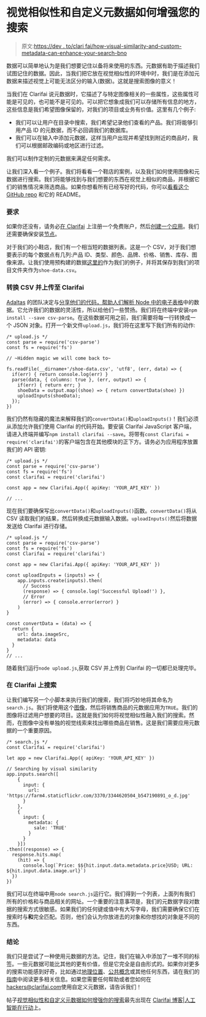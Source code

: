 # 视觉相似性和自定义元数据如何增强您的搜索

> 原文:[https://dev . to/clari fai/how-visual-similarity-and-custom-metadata-can-enhance-your-search-bno](https://dev.to/clarifai/how-visual-similarity-and-custom-metadata-can-enhance-your-search-bno)

数据可以简单地认为是我们想要记住以备将来使用的东西。元数据有助于描述我们试图记住的数据。因此，当我们把它放在视觉相似性的环境中时，我们是在添加元数据来描述视觉上可能无法区分的输入(数据)。这就是搜索图像的意义！

当我们在 Clarifai 说元数据时，它描述了与特定图像相关的一些属性，这些属性可能是可见的，也可能不是可见的。可以把它想象成我们可以存储所有信息的地方，这些信息是我们希望图像保留的，对我们的项目或业务有价值。这里有几个例子:

*   我们可以让用户在目录中搜索，我们希望记录他们查看的产品。我们将能够引用产品 ID 的元数据，而不必回调我们的数据库。
*   我们可以在输入中添加元数据，这样当用户出现并希望找到附近的商品时，我们可以根据邮政编码或地区进行过滤。

我们可以制作定制的元数据来满足任何需求。

让我们深入看一个例子。我们将看看一个鞋店的案例，以及我们如何使用图像和元数据进行搜索。我们将能够找到与我们想要的东西在视觉上相似的商品，并根据它们的销售情况来筛选商品。如果你想看所有已经写好的代码，你可以[看看这个 GitHub repo](https://github.com/maxcell/custom-metadata) 和它的 README。

### [](#requirements)**要求**

如果你还没有，请务必[在 Clarifai](https://clarifai.com/developer/account/signup) 上注册一个免费账户，然后[创建一个应用](https://clarifai.com/developer/account/applications)。我们还需要确保安装[节点](https://nodejs.org/en/download)。

对于我们的小鞋店，我们有一个相当短的数据列表。这是一个 CSV，对于我们想要表示的每个数据点有几列:产品 ID、类型、颜色、品牌、价格、销售、库存、图像来源。让我们使用预构建的数据[这里的](https://raw.githubusercontent.com/maxcell/custom-metadata/master/shoe-data.csv)作为我们的例子，并将其保存到我们的项目文件夹作为`shoe-data.csv`。

### [](#convert-csv-and-upload-to-clarifai)转换 CSV 并上传至 Clarifai

[Adaltas](http://www.adaltas.com/en/home/) 的团队决定与[分享他们的代码，帮助人们解析 Node 中的电子表格](http://csv.adaltas.com/)中的数据。它允许我们的数据的灵活性，所以给他们一些赞扬。我们将在终端中安装`npm install --save csv-parse`。在这些数据可用之前，我们需要将每一行转换成一个 JSON 对象。打开一个新文件`upload.js`，我们将在这里写下我们所有的动作:

```
/* upload.js */
const parse = require('csv-parse')
const fs = require('fs')

// ~Hidden magic we will come back to~

fs.readFile(__dirname+'/shoe-data.csv', 'utf8', (err, data) => {
  if(err) { return console.log(err) }
  parse(data, { columns: true }, (err, output) => { 
    if(err) { return err; }
    shoeData = output.map((shoe) => { return convertData(shoe) })
    uploadInputs(shoeData);
  });
}) 
```

我们仍然有隐藏的魔法来解释我们的`convertData()`和`uploadInputs()`！我们必须从添加允许我们使用 Clarifai 的代码开始。要安装 Clarifai JavaScript 客户端，请进入终端并编写`npm install clarifai --save`。将带有`const Clarifai = require('clarifai')`的客户端包含在其他模块的正下方。请务必为应用程序放置我们的 API 密钥:

```
/* upload.js */
const parse = require('csv-parse')
const fs = require('fs')
const clarifai = require('clarifai')

const app = new Clarifai.App({ apiKey: 'YOUR_API_KEY' })

// ... 
```

现在我们要确保写出`convertData()`和`uploadInputs()`函数。`convertData()`将从 CSV 读取我们的结果，然后转换成元数据输入数据。`uploadInputs()`然后将数据发送给 Clarifai 进行存储。

```
/* upload.js */
const parse = require('csv-parse')
const fs = require('fs')
const Clarifai = require('clarifai')

const app = new Clarifai.App({ apiKey: 'YOUR_API_KEY' })

const uploadInputs = (inputs) => {
    app.inputs.create(inputs).then(
      // Success
      (response) => { console.log('Successful Upload!') },
      // Error
      (error) => { console.error(error) }
    )
}

const convertData = (data) => {
  return {
    url: data.imageSrc,
    metadata: data
  }
}
// ... 
```

随着我们运行`node upload.js`,获取 CSV 并上传到 Clarifai 的一切都已处理完毕。

### [](#searching-on-clarifai)在 Clarifai 上搜索

让我们编写另一个小脚本来执行我们的搜索，我们将巧妙地将其命名为`search.js`。我们将使用这个[图像](https://farm4.staticflickr.com/3370/3344620504_b547190891_o_d.jpg)，然后将销售商品的元数据应用为`TRUE`。我们的图像将过滤用户想要的项目。这就是我们如何将视觉相似性融入我们的搜索。然而，在图像中没有单独的视觉线索来找出哪些商品在销售。这是我们需要应用元数据的一个重要原因。

```
/* search.js */
const Clarifai = require('clarifai')

let app = new Clarifai.App({ apiKey: 'YOUR_API_KEY' })

// Searching by visual similarity
app.inputs.search([
    {
      input: {
        url: 'https://farm4.staticflickr.com/3370/3344620504_b547190891_o_d.jpg'
      }
    },
    {
      input: {
        metadata: {
          sale: 'TRUE'
        }
      }
    }])
.then((response) => {
  response.hits.map(
    (hit) => {
      console.log(`Price: $${hit.input.data.metadata.price}USD; URL: ${hit.input.data.image.url}`)
  })
}) 
```

我们可以在终端中用`node search.js`运行它。我们得到一个列表，上面列有我们所有的价格和与商品相关的网址。一个重要的注意事项是，我们的元数据字段对数据的搜索方式很敏感。如果我们的任何键或值中有大写字母，我们需要确保它们在搜索时与**和**完全匹配。否则，他们会认为你放进去的对象和你想找的对象是不同的东西。

### [](#conclusion)结论

我们只是尝试了一种使用元数据的方法。记住，我们在输入中添加了一堆不同的标签。一些元数据可能比其他的更有价值，但是它完全是自由形式的。如果你对更多的搜索功能感到好奇，比如通过[地理位置](https://clarifai.com/developer/guide/searches#by-geo-location)、[公共概念](https://clarifai.com/developer/guide/searches#by-public-concepts)或其他任何东西，请在我们的[指南](https://clarifai.com/developer/guide/searches#searches)中阅读更多相关信息。如果您需要任何帮助或者您如何在[hackers@clarifai.com](mailto:hackers@clarifai.com)使用自定义元数据，请告诉我们！

帖子[视觉相似性和自定义元数据如何增强你的搜索](https://blog.clarifai.com/how-visual-similarity-and-custom-metadata-can-enhance-your-search/)最先出现在 [Clarifai 博客|人工智能在行动](https://blog.clarifai.com)上。